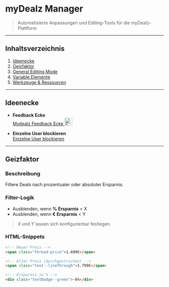 # myDealz Manager

> Automatisierte Anpassungen und Editing-Tools für die myDealz-Plattform

---

## Inhaltsverzeichnis

1. [Ideenecke](#ideenecke)  
2. [Geizfaktor](#geizfaktor)  
3. [General Editing Mode](#general-editing-mode)  
4. [Variable Elemente](#variable-elemente)  
5. [Werkzeuge & Ressourcen](#werkzeuge--ressourcen)  

---

## Ideenecke

- **Feedback Ecke**  
  [Mydealz Feedback Ecke <img src="https://www.mydealz.de/assets/img/emojis/thumb_7d48b.svg" width="24" alt="Daumen hoch">](https://www.mydealz.de/feedback)

- **Einzelne User blockieren**  
  [Einzelne User blockieren](https://www.mydealz.de/feedback/einzelne-user-blockieren-2500450)

---

## Geizfaktor

### Beschreibung  
Filtere Deals nach prozentualer oder absoluter Ersparnis.

### Filter-Logik  
- Ausblenden, wenn **% Ersparnis** < X  
- Ausblenden, wenn **€ Ersparnis** < Y  

> *X* und *Y* lassen sich konfigurierbar festlegen.

### HTML-Snippets

```html
<!-- Neuer Preis -->
<span class="thread-price">1.699€</span>

<!-- Alter Preis (durchgestrichen) -->
<span class="text--lineThrough">1.799€</span>

<!-- Ersparnis in % -->
<div class="textBadge--green">-6%</div>
